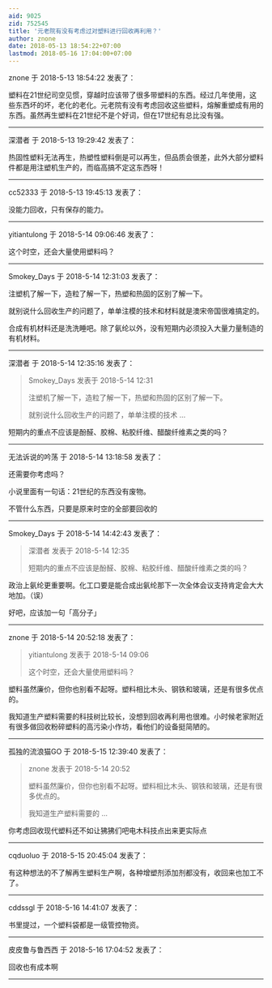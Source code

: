 ```yaml
---
aid: 9025
zid: 752545
title: '元老院有没有考虑过对塑料进行回收再利用？'
author: znone
date: 2018-05-13 18:54:22+07:00
lastmod: 2018-05-16 17:04:00+07:00
---
```


znone 于 2018-5-13 18:54:22 发表了：

塑料在21世纪司空见惯，穿越时应该带了很多带塑料的东西。经过几年使用，这些东西坏的坏，老化的老化。元老院有没有考虑回收这些塑料，熔解重塑成有用的东西。虽然再生塑料在21世纪不是个好词，但在17世纪有总比没有强。

---------

深潜者 于 2018-5-13 19:29:42 发表了：

热固性塑料无法再生，热塑性塑料倒是可以再生，但品质会很差，此外大部分塑料件都是用注塑机生产的，而临高搞不定这东西呀！

---------

cc52333 于 2018-5-13 19:45:13 发表了：

没能力回收，只有保存的能力。

---------

yitiantulong 于 2018-5-14 09:06:46 发表了：

这个时空，还会大量使用塑料吗？

---------

Smokey_Days 于 2018-5-14 12:31:03 发表了：

注塑机了解一下，造粒了解一下，热塑和热固的区别了解一下。

就别说什么回收生产的问题了，单单注模的技术和材料就是澳宋帝国很难搞定的。

合成有机材料还是洗洗睡吧。除了氨纶以外，没有短期内必须投入大量力量制造的有机材料。

---------

深潜者 于 2018-5-14 12:35:16 发表了：

> Smokey\_Days 发表于 2018-5-14 12:31
> 
> 注塑机了解一下，造粒了解一下，热塑和热固的区别了解一下。
> 
> 就别说什么回收生产的问题了，单单注模的技术 ...



短期内的重点不应该是酚醛、胶棉、粘胶纤维、醋酸纤维素之类的吗？

---------

无法诉说的吟荡 于 2018-5-14 13:18:58 发表了：

还需要你考虑吗？

小说里面有一句话：21世纪的东西没有废物。

不管什么东西，只要是原来时空的全部要回收的

---------

Smokey_Days 于 2018-5-14 14:42:43 发表了：

> 深潜者 发表于 2018-5-14 12:35
> 
> 短期内的重点不应该是酚醛、胶棉、粘胶纤维、醋酸纤维素之类的吗？



政治上氨纶更重要啊。化工口要是能合成出氨纶那下一次全体会议支持肯定会大大地加。（误）

好吧，应该加一句「高分子」

---------

znone 于 2018-5-14 20:52:18 发表了：

> yitiantulong 发表于 2018-5-14 09:06
> 
> 这个时空，还会大量使用塑料吗？



塑料虽然廉价，但你也别看不起呀。塑料相比木头、钢铁和玻璃，还是有很多优点的。

我知道生产塑料需要的科技树比较长，没想到回收再利用也很难。小时候老家附近有很多做回收粉碎塑料的高污染小作坊，看他们的设备挺简陋的。

---------

孤独的流浪猫GO 于 2018-5-15 12:39:40 发表了：

> znone 发表于 2018-5-14 20:52
> 
> 塑料虽然廉价，但你也别看不起呀。塑料相比木头、钢铁和玻璃，还是有很多优点的。
> 
> 我知道生产塑料需要的 ...



你考虑回收现代塑料还不如让狒狒们吧电木科技点出来更实际点

---------

cqduoluo 于 2018-5-15 20:45:04 发表了：

有这种想法的不了解再生塑料生产啊，各种增塑剂添加剂都没有，收回来也加工不了。

---------

cddssgl 于 2018-5-16 14:41:07 发表了：

书里提过，一个塑料袋都是一级管控物资。

---------

皮皮鲁与鲁西西 于 2018-5-16 17:04:52 发表了：

回收也有成本啊

---------

